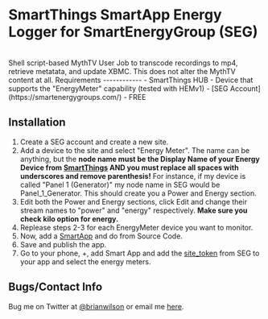 SmartThings SmartApp Energy Logger for SmartEnergyGroup (SEG)
=======
<br>
Shell script-based MythTV User Job to transcode recordings to mp4, retrieve
metatata, and update XBMC. This does not alter the MythTV content at all.
Requirements
------------
- SmartThings HUB
- Device that supports the "EnergyMeter" capability (tested with HEMv1)
- [SEG Account](https://smartenergygroups.com/) - FREE

Installation
--------------------
1) Create a SEG account and create a new site.
2) Add a device to the site and select "Energy Meter". The name can be
anything, but the <b>node name must be the Display Name of your Energy Device
from [SmartThings](https://graph.api.smartthings.com/device/list) AND you must
replace all spaces with underscores and remove parenthesis!</b> For instance, if my device is
called "Panel 1 (Generator)" my node name in SEG would be Panel_1_Generator.
This should create you a Power and Energy section.
3) Edit both the Power and Energy sections, click Edit and change their stream
names to "power" and "energy" respectively. <b>Make sure you check kilo option
for energy.</b>
4) Replease steps 2-3 for each EnergyMeter device you want to monitor.
5) Now, add a [SmartApp](https://graph.api.smartthings.com/ide/apps) and do
from Source Code.  
6) Save and publish the app. 
7) Go to your phone, +, add Smart App and add the
[site_token](https://smartenergygroups.com/my_things/show_keys) from SEG to
your app and select the energy meters.  

Bugs/Contact Info
-----------------
Bug me on Twitter at [@brianwilson](http://twitter.com/brianwilson) or email me [here](http://cronological.com/comment.php?ref=bubba).



